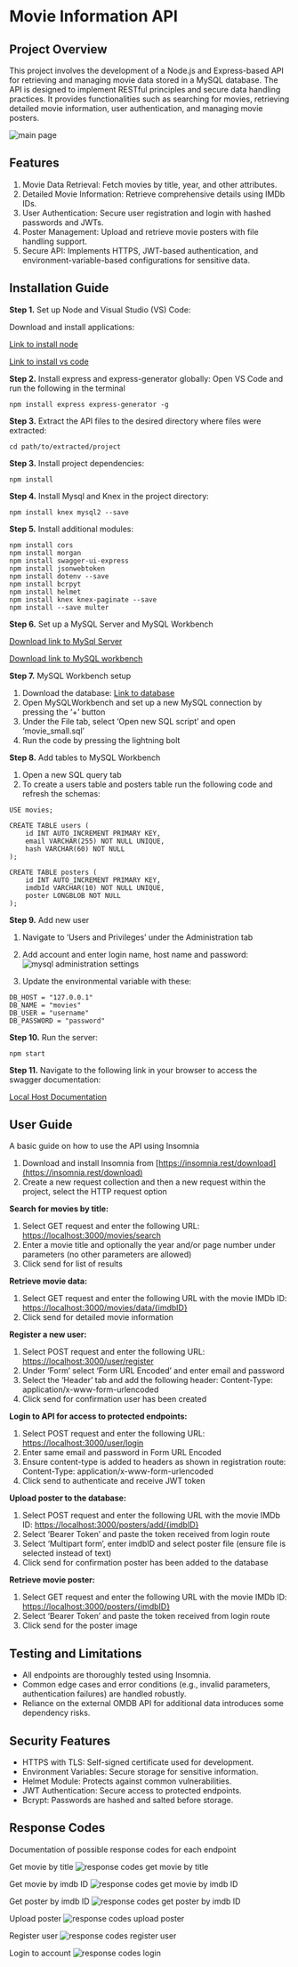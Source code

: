 # Movie Information API

## Project Overview
This project involves the development of a Node.js and Express-based API for retrieving and managing movie data stored in a MySQL database. The API is designed to implement RESTful principles and secure data handling practices. It provides functionalities such as searching for movies, retrieving detailed movie information, user authentication, and managing movie posters.

![main page](./public/images/main_page.png)

## Features
1. Movie Data Retrieval: Fetch movies by title, year, and other attributes.
2. Detailed Movie Information: Retrieve comprehensive details using IMDb IDs.
3. User Authentication: Secure user registration and login with hashed passwords and JWTs.
4. Poster Management: Upload and retrieve movie posters with file handling support.
5. Secure API: Implements HTTPS, JWT-based authentication, and environment-variable-based configurations for sensitive data.

## Installation Guide
**Step 1.** Set up Node and Visual Studio (VS) Code: 

Download and install applications: 

[Link to install node](https://nodejs.org/en/)

[Link to install vs code](https://code.visualstudio.com/Download)

**Step 2.** Install express and express-generator globally: Open VS Code and run the following in the terminal
```
npm install express express-generator -g
```
**Step 3.** Extract the API files to the desired directory where files were extracted:
```
cd path/to/extracted/project
```
**Step 3.** Install project dependencies:
```
npm install
```
**Step 4.** Install Mysql and Knex in the project directory:
```
npm install knex mysql2 --save
```
**Step 5.** Install additional modules:
```
npm install cors
npm install morgan
npm install swagger-ui-express
npm install jsonwebtoken
npm install dotenv --save
npm install bcrpyt
npm install helmet
npm install knex knex-paginate --save
npm install --save multer
```

**Step 6.** Set up a MySQL Server and MySQL Workbench 

[Download link to MySql Server](https://dev.mysql.com/downloads/installer/)

[Download link to MySQL workbench](https://dev.mysql.com/downloads/workbench/)

**Step 7.** MySQL Workbench setup
1. Download the database:
[Link to database](https://canvas.qutonline.edu.au/courses/1604/assignments/7021)
2. Open MySQLWorkbench and set up a new MySQL connection by pressing the ‘+’ button
3. Under the File tab, select ‘Open new SQL script’ and open ‘movie_small.sql’
4. Run the code by pressing the lightning bolt

**Step 8.** Add tables to MySQL Workbench
1. Open a new SQL query tab
2. To create a users table and posters table run the following code and refresh the
schemas:
```
USE movies;

CREATE TABLE users (
    id INT AUTO_INCREMENT PRIMARY KEY,
    email VARCHAR(255) NOT NULL UNIQUE,
    hash VARCHAR(60) NOT NULL
);

CREATE TABLE posters (
    id INT AUTO_INCREMENT PRIMARY KEY,
    imdbId VARCHAR(10) NOT NULL UNIQUE,
    poster LONGBLOB NOT NULL
);
```

**Step 9.** Add new user
1. Navigate to ‘Users and Privileges’ under the Administration tab
2. Add account and enter login name, host name and password:
![mysql administration settings](./public/images/mysql_workbench.png)

3. Update the environmental variable with these:
```
DB_HOST = "127.0.0.1"
DB_NAME = "movies"
DB_USER = "username"
DB_PASSWORD = "password"
```

**Step 10.** Run the server: 
```
npm start
```
**Step 11.** Navigate to the following link in your browser to access the swagger documentation: 

[Local Host Documentation](https://localhost:3000/docs)

## User Guide
A basic guide on how to use the API using Insomnia
1. Download and install Insomnia from [https://insomnia.rest/download](https://insomnia.rest/download)
2. Create a new request collection and then a new request within the project, select the
HTTP request option

**Search for movies by title:**
1. Select GET request and enter the following URL: [https://localhost:3000/movies/search](https://localhost:3000/movies/search)
2. Enter a movie title and optionally the year and/or page number under parameters (no
other parameters are allowed)
3. Click send for list of results

**Retrieve movie data:**
1. Select GET request and enter the following URL with the movie IMDb ID:
[https://localhost:3000/movies/data/{imdbID}](https://localhost:3000/movies/data/{imdbID})
2. Click send for detailed movie information

**Register a new user:**
1. Select POST request and enter the following URL: [https://localhost:3000/user/register](https://localhost:3000/user/register)
2. Under ‘Form’ select ‘Form URL Encoded’ and enter email and password
3. Select the ‘Header’ tab and add the following header: Content-Type: application/x-www-form-urlencoded
4. Click send for confirmation user has been created

**Login to API for access to protected endpoints:**
1. Select POST request and enter the following URL: [https://localhost:3000/user/login](https://localhost:3000/user/login)
2. Enter same email and password in Form URL Encoded
3. Ensure content-type is added to headers as shown in registration route: Content-Type: application/x-www-form-urlencoded
4. Click send to authenticate and receive JWT token

**Upload poster to the database:**
1. Select POST request and enter the following URL with the movie IMDb ID:
[https://localhost:3000/posters/add/{imdbID}](https://localhost:3000/posters/add/{imdbID})
2. Select ‘Bearer Token’ and paste the token received from login route
3. Select ‘Multipart form’, enter imdbID and select poster file (ensure file is selected instead of text)
4. Click send for confirmation poster has been added to the database

**Retrieve movie poster:**
1. Select GET request and enter the following URL with the movie IMDb ID:
[https://localhost:3000/posters/{imdbID}](https://localhost:3000/posters/{imdbID})
2. Select ‘Bearer Token’ and paste the token received from login route
3. Click send for the poster image

## Testing and Limitations
- All endpoints are thoroughly tested using Insomnia.
- Common edge cases and error conditions (e.g., invalid parameters, authentication failures) are handled robustly.
- Reliance on the external OMDB API for additional data introduces some dependency risks.

## Security Features
- HTTPS with TLS: Self-signed certificate used for development.
- Environment Variables: Secure storage for sensitive information.
- Helmet Module: Protects against common vulnerabilities.
- JWT Authentication: Secure access to protected endpoints.
- Bcrypt: Passwords are hashed and salted before storage.

## Response Codes
Documentation of possible response codes for each endpoint

Get movie by title
![response codes get movie by title](./public/images/search_responses.png)

Get movie by imdb ID
![response codes get movie by imdb ID](./public/images/imdb_responses.png)

Get poster by imdb ID
![response codes get poster by imdb ID](./public/images/get_posters_responses.png)

Upload poster 
![response codes upload poster](./public/images/post_posters_responses.png)

Register user
![response codes register user](./public/images/register_responses.png)

Login to account
![response codes login](./public/images/login_responses.png)